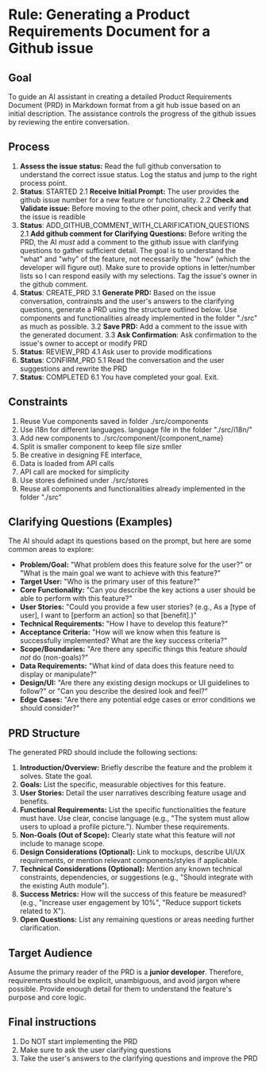 # Rule: Generating a Product Requirements Document for a Github issue

## Goal

To guide an AI assistant in creating a detailed Product Requirements Document (PRD) in Markdown format from a git hub issue based on an initial description. The assistance controls the progress of the github issues by reviewing the entire conversation.

## Process

1.  **Assess the issue status:** Read the full github conversation to understand the correct issue status. Log the status and jump to the right process point. 
2.  **Status**: STARTED
    2.1  **Receive Initial Prompt:** The user provides the github issue number for a new feature or functionality.
    2.2  **Check and Validate issue:** Before moving to the other point, check and verify that the issue is readible
2.  **Status**: ADD_GITHUB_COMMENT_WITH_CLARIFICATION_QUESTIONS
    2.1  **Add github comment for Clarifying Questions:** Before writing the PRD, the AI _must_ add a comment to the github issue with clarifying questions to gather sufficient detail. The goal is to understand the "what" and "why" of the feature, not necessarily the "how" (which the developer will figure out). Make sure to provide options in letter/number lists so I can respond easily with my selections. Tag the issue's owner in the github comment.
3.  **Status**: CREATE_PRD
    3.1  **Generate PRD:** Based on the issue conversation, contrainsts and the user's answers to the clarifying questions, generate a PRD using the structure outlined below. Use components and functionalities already implemented in the folder "./src" as much as possible.
    3.2  **Save PRD:** Add a comment to the issue with the generated document.
    3.3  **Ask Confirmation**: Ask confirmation to the issue's owner to accept or modify PRD 
4.  **Status**: REVIEW_PRD
    4.1 Ask user to provide modifications
5.  **Status**: CONFIRM_PRD
    5.1 Read the conversation and the user suggestions and rewrite the PRD
6.  **Status**: COMPLETED
    6.1 You have completed your goal. Exit. 

## Constraints

1. Reuse Vue components saved in folder ./src/components
2. Use i18n for different languages. language file in the folder "./src/i18n/"
3. Add new components to ./src/component/{component_name}
4. Split is smaller component to keep file size smller
5. Be creative in designing FE interface,
6. Data is loaded from API calls
7. API call are mocked for simplicity
8. Use stores definined under ./src/stores
9. Reuse all components and functionalities already implemented in the folder "./src"

## Clarifying Questions (Examples)

The AI should adapt its questions based on the prompt, but here are some common areas to explore:

- **Problem/Goal:** "What problem does this feature solve for the user?" or "What is the main goal we want to achieve with this feature?"
- **Target User:** "Who is the primary user of this feature?"
- **Core Functionality:** "Can you describe the key actions a user should be able to perform with this feature?"
- **User Stories:** "Could you provide a few user stories? (e.g., As a [type of user], I want to [perform an action] so that [benefit].)"
- **Technical Requirements:** "How I have to develop this feature?"
- **Acceptance Criteria:** "How will we know when this feature is successfully implemented? What are the key success criteria?"
- **Scope/Boundaries:** "Are there any specific things this feature _should not_ do (non-goals)?"
- **Data Requirements:** "What kind of data does this feature need to display or manipulate?"
- **Design/UI:** "Are there any existing design mockups or UI guidelines to follow?" or "Can you describe the desired look and feel?"
- **Edge Cases:** "Are there any potential edge cases or error conditions we should consider?"

## PRD Structure

The generated PRD should include the following sections:

1.  **Introduction/Overview:** Briefly describe the feature and the problem it solves. State the goal.
2.  **Goals:** List the specific, measurable objectives for this feature.
3.  **User Stories:** Detail the user narratives describing feature usage and benefits.
4.  **Functional Requirements:** List the specific functionalities the feature must have. Use clear, concise language (e.g., "The system must allow users to upload a profile picture."). Number these requirements.
5.  **Non-Goals (Out of Scope):** Clearly state what this feature will _not_ include to manage scope.
6.  **Design Considerations (Optional):** Link to mockups, describe UI/UX requirements, or mention relevant components/styles if applicable.
7.  **Technical Considerations (Optional):** Mention any known technical constraints, dependencies, or suggestions (e.g., "Should integrate with the existing Auth module").
8.  **Success Metrics:** How will the success of this feature be measured? (e.g., "Increase user engagement by 10%", "Reduce support tickets related to X").
9.  **Open Questions:** List any remaining questions or areas needing further clarification.

## Target Audience

Assume the primary reader of the PRD is a **junior developer**. Therefore, requirements should be explicit, unambiguous, and avoid jargon where possible. Provide enough detail for them to understand the feature's purpose and core logic.

## Final instructions

1. Do NOT start implementing the PRD
2. Make sure to ask the user clarifying questions
3. Take the user's answers to the clarifying questions and improve the PRD
